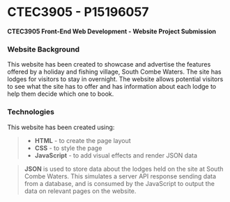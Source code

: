 # CTEC3905 - P15196057
**CTEC3905 Front-End Web Development - Website Project Submission**

### Website Background
This website has been created to showcase and advertise the features offered by a holiday and fishing village, South Combe Waters. The site has lodges for visitors to stay in overnight. The website allows potential visitors to see what the site has to offer and has information about each lodge to help them decide which one to book.

### Technologies

This website has been created using:
>* **HTML** - to create the page layout
>* **CSS** - to style the page
>* **JavaScript** - to add visual effects and render JSON data

>**JSON** is used to store data about the lodges held on the site at South Combe Waters. This simulates a server API response sending data from a database, and is consumed by the JavaScript to output the data on relevant pages on the website.

